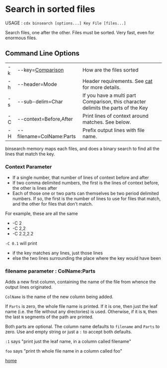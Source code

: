 # Search in sorted files
USAGE : `cdx binsearch [options...] Key File [files...]`

Search files, one after the other. Files must be sorted. Very fast, even for enormous files.

## Command Line Options

||||
|---|---|---|
|-k|--key=[Comparison](Comparisons.md)|How are the files sorted|
|-h|--header=Mode|Header requirements. See [cat](cat.md) for more details.|
|-s|--sub-delim=Char|If you have a multi part Comparison, this character delimits the parts of the Key|
|-C|--context=Before,After|Print lines of context around matches. See below.|
|-H|--filename=ColName:Parts|Prefix output lines with file name.|

binsearch memory maps each files, and does a binary search to find all the lines that match the key.

### Context Parameter

 * If a single number, that number of lines of context before and after
 * If two comma delimited numbers, the first is the lines of context before, the other is lines after
 * Each of those one or two parts can themselves be two period delimited numbers. If so, the first is the number of lines
 to use for files that match, and the other for files that don't match.
 
 For example, these are all the same
  * -C 2
  * -C 2,2
  * -C 2.2,2.2

`-C 0.1` will print
 * if the key matches any lines, just those lines
 * else the two lines surrounding the place where the key would have been

### filename parameter : ColName:Parts

Adds a new first column, containing the name of the file from whence the output lines originated.

`ColName` is the name of the new column being added.

If `Parts` is zero, the whole file name is printed.
If it is one, then just the leaf name (i.e. the file without any drectories) is used.
Otherwise, if it is `N`, then the last `N` segments of the path are printed.

Both parts are optional. The column name defaults to `filename` and `Parts` to zero. Use and empty string or just a `:` to accept both defaults.

`:1` says "print just the leaf name, in a column called filename"

`foo` says "print th whole file name in a column called foo"

[home](README.md)
